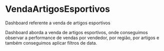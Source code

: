 # VendaArtigosEsportivos
Dashboard referente a venda de artigos esportivos

Dashboard aborda a venda de artigos esportivos, onde conseguimos observar a performance de vendas por vendedor, por região, por artigos e também conseguimos aplicar filtros de data.
